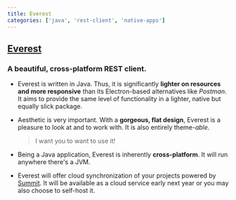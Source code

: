 ```yaml
---
title: Everest
categories: ['java', 'rest-client', 'native-apps']
---
```

## [Everest](https://github.com/RohitAwate/Everest)

### A beautiful, cross-platform REST client.

- Everest is written in Java. Thus, it is significantly **lighter on resources and more responsive** than its Electron-based alternatives like _Postman_. It aims to provide the same level of functionality in a lighter, native but equally slick package.
- Aesthetic is very important. With a **gorgeous, flat design**, Everest is a pleasure to look at and to work with. It is also entirely theme-_able_.

  > I want you to want to use it!

- Being a Java application, Everest is inherently **cross-platform**. It will run anywhere there's a JVM.
- Everest will offer cloud synchronization of your projects powered by [Summit](https://github.com/RohitAwate/Summit). It will be available as a cloud service early next year or you may also choose to self-host it.
